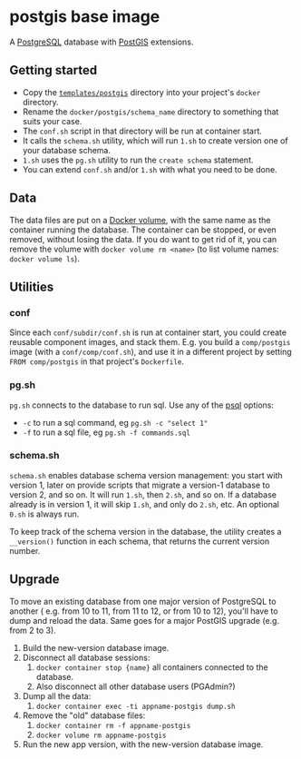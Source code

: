 # postgis base image

A [PostgreSQL](https://www.postgresql.org/) database with [PostGIS](https://postgis.net/) extensions.

## Getting started

- Copy the [`templates/postgis`](/templates/postgis) directory into your project's `docker` directory.
- Rename the `docker/postgis/schema_name` directory to something that suits your case.
- The `conf.sh` script in that directory will be run at container start.
- It calls the `schema.sh` utility, which will run `1.sh` to create version one of your database schema.
- `1.sh` uses the `pg.sh` utility to run the `create schema` statement.
- You can extend `conf.sh` and/or `1.sh` with what you need to be done.

## Data

The data files are put on a [Docker volume](https://docs.docker.com/storage/volumes/), with the same name as the container running the database. The container can be stopped, or even removed, without losing the data. If you do want to get rid of it, you can remove the volume with `docker volume rm <name>` (to list volume names: `docker volume ls`).

## Utilities

### conf

Since each `conf/subdir/conf.sh` is run at container start, you could create reusable component images, and stack them. E.g. you build a `comp/postgis` image (with a `conf/comp/conf.sh`), and use it in a different project by setting `FROM comp/postgis` in that project's `Dockerfile`.

### pg.sh

`pg.sh` connects to the database to run sql. Use any of the [psql](https://www.postgresql.org/docs/current/app-psql.html) options:

- `-c` to run a sql command, eg `pg.sh -c "select 1"`
- `-f` to run a sql file, eg `pg.sh -f commands.sql`

### schema.sh

`schema.sh` enables database schema version management: you start with version 1, later on provide scripts that migrate a version-1 database to version 2, and so on. It will run `1.sh`, then `2.sh`, and so on. If a database already is in version 1, it will skip `1.sh`, and only do `2.sh`, etc. An optional `0.sh` is always run.

To keep track of the schema version in the database, the utility creates a `__version()` function in each schema, that returns the current version number.

## Upgrade

To move an existing database from one major version of PostgreSQL to another (
e.g. from 10 to 11, from 11 to 12, or from 10 to 12), you'll have to dump and
reload the data. Same goes for a major PostGIS upgrade (e.g. from 2 to 3).

1. Build the new-version database image.
1. Disconnect all database sessions:
   1. `docker container stop {name}` all containers connected to the database.
   1. Also disconnect all other database users (PGAdmin?)
1. Dump all the data:
   1. `docker container exec -ti appname-postgis dump.sh`
1. Remove the "old" database files:
   1. `docker container rm -f appname-postgis`
   1. `docker volume rm appname-postgis`
1. Run the new app version, with the new-version database image.

